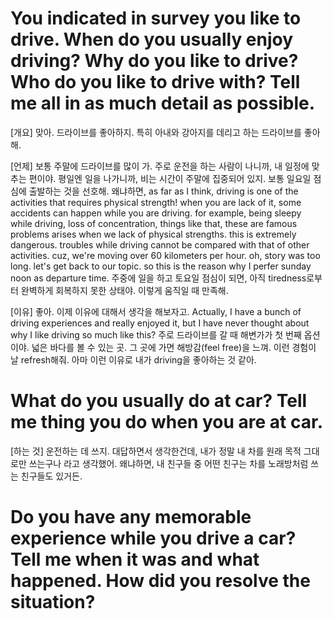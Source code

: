 # You indicated in survey you like to drive. When do you usually enjoy driving? Why do you like to drive? Who do you like to drive with? Tell me all in as much detail as possible.

[개요] 맞아. 드라이브를 좋아하지. 특히 아내와 강아지를 데리고 하는 드라이브를 좋아해.

[언제] 보통 주말에 드라이브를 많이 가. 주로 운전을 하는 사람이 나니까, 내 일정에 맞추는 편이야. 평일엔 일을 나가니까, 비는 시간이 주말에 집중되어 있지.
보통 일요일 점심에 출발하는 것을 선호해. 왜냐하면, as far as I think, driving is one of the activities that requires physical strength! when you are lack of it, some accidents can happen while you are driving. for example, being sleepy while driving, loss of concentration, things like that, these are famous problems arises when we lack of physical strengths. this is extremely dangerous. troubles while driving cannot be compared with that of other activities. cuz, we're moving over 60 kilometers per hour.
oh, story was too long. let's get back to our topic. so this is the reason why I perfer sunday noon as departure time. 주중에 일을 하고 토요일 점심이 되면, 아직 tiredness로부터 완벽하게 회복하지 못한 상태야. 이렇게 움직일 때 만족해.

[이유] 좋아. 이제 이유에 대해서 생각을 해보자고. Actually, I have a bunch of driving experiences and really enjoyed it, but I have never thought about why I like driving so much like this? 주로 드라이브를 갈 때 해변가가 첫 번째 옵션이야. 넓은 바다를 볼 수 있는 곳. 그 곳에 가면 해방감(feel free)을 느껴. 이런 경험이 날 refresh해줘. 아마 이런 이유로 내가 driving을 좋아하는 것 같아.

# What do you usually do at car? Tell me thing you do when you are at car.

[하는 것] 운전하는 데 쓰지. 대답하면서 생각한건데, 내가 정말 내 차를 원래 목적 그대로만 쓰는구나 라고 생각했어. 왜냐하면, 내 친구들 중 어떤 친구는 차를 노래방처럼 쓰는 친구들도 있거든.



# Do you have any memorable experience while you drive a car? Tell me when it was and what happened. How did you resolve the situation?

